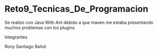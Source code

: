 # Reto9_Tecnicas_De_Programacion

Se realizo con Java With Ant debido a que maven me estaba presentando muchos problemas con los plugins 


Integrantes 

Rony Santiago Bañol 
